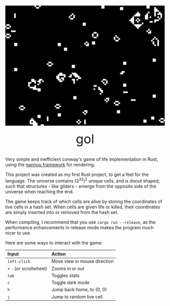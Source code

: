 ![gol](gol.png)
<br>
<div align="center" style="font-size: 40px;"> gol </div>
<br>

Very simple and inefficient conway's game of life implementation in Rust, using the [nannou framework](https://github.com/nannou-org/nannou) for rendering.

This project was created as my first Rust project, to get a feel for the language. The universe contains $(2^{32})^2$ unique cells, and is donut shaped, such that structures - like gliders - emerge from the opposite side of the universe when reaching the end. 

The game keeps track of which cells are alive by storing the coordinates of live cells in a hash set. When cells are given life or killed, their coordinates are simply inserted into or removed from the hash set.

When compiling, I recommend that you use `cargo run --release`, as the performance enhancements in release mode makes the program much nicer to use. 

Here are some ways to interact with the game:

| Input                    | Action                       |
| :------------------      | :--------------------------- |
| `left-click`             | Move view in mouse direction |
| `+` `-` (or scrollwheel) | Zooms in or out              |
| `tab`                    | Toggles stats                |
| `c`                      | Toggle dark mode             |
| `h`                      | Jump back home, to (0, 0)    |
| `j`                      | Jump to random live cell     |
